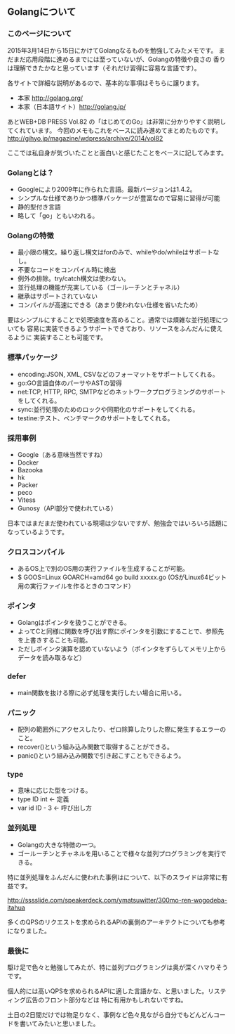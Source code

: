 ## Golangについて

### このページについて
2015年3月14日から15日にかけてGolangなるものを勉強してみたメモです。
まだまだ応用段階に進めるまでには至っていないが、Golangの特徴や良さの
香りは理解できたかなと思っています（それだけ習得に容易な言語です）。

各サイトで詳細な説明があるので、基本的な事項はそちらに譲ります。
 - 本家 http://golang.org/
 - 本家（日本語サイト）http://golang.jp/

あとWEB+DB PRESS Vol.82 の「はじめてのGo」は非常に分かりやすく説明してくれています。
今回のメモもこれをベースに読み進めてまとめたものです。
http://gihyo.jp/magazine/wdpress/archive/2014/vol82

ここでは私自身が気づいたことと面白いと感じたことをベースに記してみます。

### Golangとは？
 - Googleにより2009年に作られた言語。最新バージョンは1.4.2。
 - シンプルな仕様でありかつ標準パッケージが豊富なので容易に習得が可能
 - 静的型付き言語
 - 略して「go」ともいわれる。

### Golangの特徴
 - 最小限の構文。繰り返し構文はforのみで、whileやdo/whileはサポートなし。
 - 不要なコードをコンパイル時に検出
 - 例外の排除。try/catch構文は使わない。
 - 並行処理の機能が充実している（ゴールーチンとチャネル）
 - 継承はサポートされていない
 - コンパイルが高速にできる（あまり使われない仕様を省いたため）

要はシンプルにすることで処理速度を高めること。通常では煩雑な並行処理についても
容易に実装できるようサポートできており、リソースをふんだんに使えるように
実装することも可能です。

### 標準パッケージ
 - encoding:JSON, XML, CSVなどのフォーマットをサポートしてくれる。
 - go:GO言語自体のパーサやASTの習得
 - net:TCP, HTTP, RPC, SMTPなどのネットワークプログラミングのサポートをしてくれる。
 - sync:並行処理のためのロックや同期化のサポートをしてくれる。
 - testine:テスト、ベンチマークのサポートをしてくれる。

### 採用事例
 - Google（ある意味当然ですね）
 - Docker
 - Bazooka
 - hk
 - Packer
 - peco
 - Vitess
 - Gunosy（API部分で使われている）

日本ではまだまだ使われている現場は少ないですが、勉強会ではいろいろ話題になっているようです。

### クロスコンパイル
 - あるOS上で別のOS用の実行ファイルを生成することが可能。
 - $ GOOS=Linux GOARCH=amd64 go build xxxxx.go (OSがLinux64ビット用の実行ファイルを作るときのコマンド）

### ポインタ
 - Golangはポインタを扱うことができる。
 - よってCと同様に関数を呼び出す際にポインタを引数にすることで、参照先を上書きすることも可能。
 - ただしポインタ演算を認めていないよう（ポインタをずらしてメモリ上からデータを読み取るなど）

### defer
 - main関数を抜ける際に必ず処理を実行したい場合に用いる。

### パニック
 - 配列の範囲外にアクセスしたり、ゼロ除算したりした際に発生するエラーのこと。
 - recover()という組み込み関数で取得することができる。
 - panic()という組み込み関数で引き起こすこともできるよう。

### type
 - 意味に応じた型をつける。
 - type ID int ← 定義
 - var id ID - 3 ← 呼び出し方

### 並列処理
 - Golangの大きな特徴の一つ。
 - ゴールーチンとチャネルを用いることで様々な並列プログラミングを実行できる。

特に並列処理をふんだんに使われた事例はについて、以下のスライドは非常に有益です。

http://sssslide.com/speakerdeck.com/ymatsuwitter/300mo-ren-wogodeba-itahua

多くのQPSのリクエストを求められるAPIの裏側のアーキテクトについても参考になりました。

### 最後に
駆け足で色々と勉強してみたが、特に並列プログラミングは奥が深くハマりそうです。

個人的には高いQPSを求められるAPIに適した言語かな、と思いました。リスティング広告のフロント部分などは
特に有用かもしれないですね。

土日の2日間だけでは物足りなく、事例など色々見ながら自分でもどんどんコードを書いてみたいと思いました。

